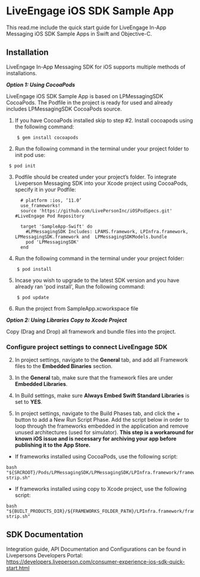 # LiveEngage iOS SDK Sample App
This read.me include the quick start guide for LiveEngage In-App Messaging iOS SDK Sample Apps in Swift and Objective-C.

## Installation
LiveEngage In-App Messaging SDK for iOS supports multiple methods of installations.

**_Option 1: Using CocoaPods_**

LiveEngage iOS SDK Sample App is based on LPMessagingSDK CocoaPods.
The Podfile in the project is ready for used and already includes  LPMessagingSDK CocoaPods source.

 1. If you have CocoaPods installed skip to step #2.  Install cocoapods using the following command:
```
	$ gem install cocoapods
```
 2. Run the following command in the terminal under your project folder to init pod use:
```
 $ pod init
```
 3. Podfile should be created under your project’s folder.
 To integrate Liveperson Messaging SDK into your Xcode project using CocoaPods, specify it in your Podfile:

    ```
      # platform :ios, ‘11.0’
      use_frameworks!
      source 'https://github.com/LivePersonInc/iOSPodSpecs.git' #LiveEngage Pod Repository

      target 'SampleApp-Swift' do
        #LPMessagingSDK Includes: LPAMS.framework, LPInfra.framework, LPMessagingSDK.framework and  LPMessagingSDKModels.bundle
        pod 'LPMessagingSDK'
      end
    ```
 4. Run the following command in the terminal under your project folder:
```
	$ pod install
```
 5. Incase you wish to upgrade to the latest SDK version and you have already ran 'pod install', Run the following command:
```
	$ pod update
```
 6. Run the project from SampleApp.xcworkspace file

**_Option 2: Using Libraries Copy to Xcode Project_**

Copy (Drag and Drop) all framework and bundle files into the project.

### Configure project settings to connect LiveEngage SDK

2. In project settings, navigate to the **General** tab, and add all Framework files to the **Embedded Binaries** section.

3. In the **General** tab, make sure that the framework files are under **Embedded Libraries**.

4. In Build settings, make sure **Always Embed Swift Standard Libraries** is set to **YES**.

5. In project settings, navigate to the Build Phases tab, and click the + button to add a New Run Script Phase. Add the script below in order to loop through the frameworks embedded in the application and remove unused architectures (used for simulator). **This step is a workaround for known iOS issue and is necessary for archiving your app before publishing it to the App Store.**

  * If frameworks installed using CocoaPods, use the following script:
```
bash "${SRCROOT}/Pods/LPMessagingSDK/LPMessagingSDK/LPInfra.framework/frameworks-strip.sh"
```

  * If frameworks installed using copy to Xcode project, use the following script:
```
bash "${BUILT_PRODUCTS_DIR}/${FRAMEWORKS_FOLDER_PATH}/LPInfra.framework/frameworks-strip.sh"
```

## SDK Documentation
Integration guide, API Documentation and Configurations can be found in Livepersons Developers Portal:
https://developers.liveperson.com/consumer-experience-ios-sdk-quick-start.html
